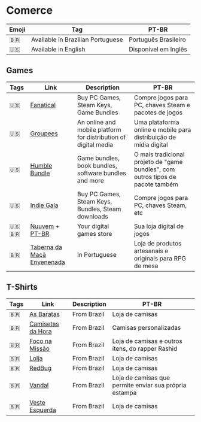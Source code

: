 # Comerce

| Emoji | Tag                               | PT-BR                |
| ----- | --------------------------------- | -------------------- |
| 🇧🇷  | Available in Brazilian Portuguese | Português Brasileiro |
| 🇺🇸  | Available in English              | Disponível em Inglês |

## Games

| Tags     | Link                                                                             | Description                                                     | PT-BR                                                                           |
| -------- | -------------------------------------------------------------------------------- | --------------------------------------------------------------- | ------------------------------------------------------------------------------- |
| 🇺🇸     | [Fanatical](https://www.fanatical.com/en/)                                       | Buy PC Games, Steam Keys, Game Bundles                          | Compre jogos para PC, chaves Steam e pacotes de jogos                           |
| 🇺🇸     | [Groupees](https://groupees.com)                                                 | An online and mobile platform for distribution of digital media | Uma plataforma online e mobile para distribuição de mídia digital               |
| 🇺🇸     | [Humble Bundle](https://www.humblebundle.com)                                    | Game bundles, book bundles, software bundles and more           | O mais tradicional projeto de "game bundles", com outros tipos de pacote também |
| 🇺🇸     | [Indie Gala](https://www.indiegala.com)                                          | Buy PC Games, Steam Keys, Bundles, Steam downloads              | Compre jogos para PC, chaves Steam, etc                                         |
| 🇺🇸🇧🇷 | [Nuuvem](https://www.nuuvem.com/us-pt/) + [PT-BR](https://www.nuuvem.com/br-pt/) | Your digital games store                                        | Sua loja digital de jogos                                                       |
| 🇧🇷 | [Taberna da Maçã Envenenada](https://tabernamacaenvenenada.com/) |  In Portuguese | Loja de produtos artesanais e originais para RPG de mesa |

## T-Shirts

| Tags | Link                                                | Description | PT-BR                                                  |
| ---- | --------------------------------------------------- | ----------- | ------------------------------------------------------ |
| 🇧🇷 | [As Baratas](https://asbaratas.com.br/loja/)        | From Brazil | Loja de camisas                                        |
| 🇧🇷 | [Camisetas da Hora](https://camisetasdahora.com.br) | From Brazil | Camisas personalizadas                                 |
| 🇧🇷 | [Foco na Missão](http://www.foconamissao.com.br)    | From Brazil | Loja de camisas e outros ítens, do rapper Rashid       |
| 🇧🇷 | [Lolja](https://www.lolja.com.br)                   | From Brazil | Loja de camisas                                        |
| 🇧🇷 | [RedBug](https://www.redbug.com.br)                 | From Brazil | Loja de camisas                                        |
| 🇧🇷 | [Vandal](https://www.vandal.com.br)                 | From Brazil | Loja de camisas que permite enviar sua própria estampa |
| 🇧🇷 | [Veste Esquerda](https://vesteesquerda.com.br)      | From Brazil | Loja de camisas                                        |


